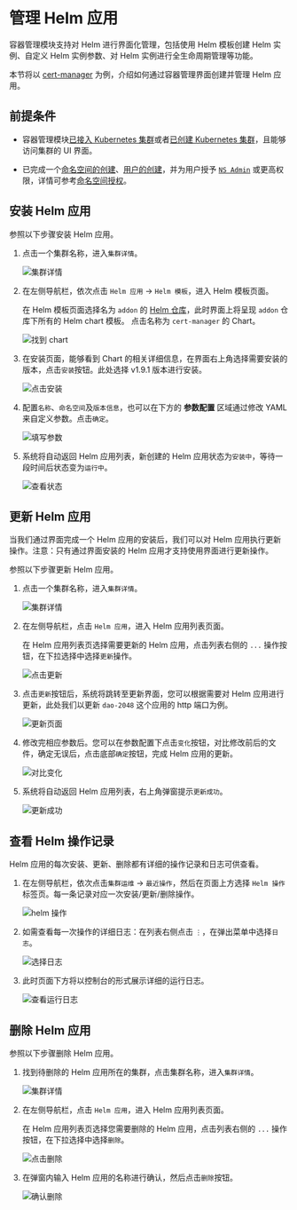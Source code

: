 # 管理 Helm 应用

容器管理模块支持对 Helm 进行界面化管理，包括使用 Helm 模板创建 Helm 实例、自定义 Helm 实例参数、对 Helm 实例进行全生命周期管理等功能。

本节将以 [cert-manager](https://cert-manager.io/docs/) 为例，介绍如何通过容器管理界面创建并管理 Helm 应用。

## 前提条件

- 容器管理模块[已接入 Kubernetes 集群](../Clusters/JoinACluster.md)或者[已创建 Kubernetes 集群](../Clusters/CreateCluster.md)，且能够访问集群的 UI 界面。

- 已完成一个[命名空间的创建](../Namespaces/createns.md)、[用户的创建](../../../ghippo/04UserGuide/01UserandAccess/user.md)，并为用户授予 [`NS Admin`](../Permissions/PermissionBrief.md#ns-admin) 或更高权限，详情可参考[命名空间授权](../Permissions/Cluster-NSAuth.md)。

## 安装 Helm 应用

参照以下步骤安装 Helm 应用。

1. 点击一个集群名称，进入`集群详情`。

    ![集群详情](../../images/crd01.png)

2. 在左侧导航栏，依次点击 `Helm 应用` -> `Helm 模板`，进入 Helm 模板页面。

    在 Helm 模板页面选择名为 `addon` 的 [Helm 仓库](helm-repo.md)，此时界面上将呈现 `addon` 仓库下所有的 Helm chart 模板。
    点击名称为 `cert-manager` 的 Chart。

    ![找到 chart](../../images/helm01.png)

3. 在安装页面，能够看到 Chart 的相关详细信息，在界面右上角选择需要安装的版本，点击`安装`按钮。此处选择 v1.9.1 版本进行安装。

    ![点击安装](../../images/helm02.png)

4. 配置`名称`、`命名空间`及`版本信息`，也可以在下方的 **参数配置** 区域通过修改 YAML 来自定义参数。点击`确定`。

    ![填写参数](../../images/helm03.png)

5. 系统将自动返回 Helm 应用列表，新创建的 Helm 应用状态为`安装中`，等待一段时间后状态变为`运行中`。

    ![查看状态](../../images/helm04.png)

## 更新 Helm 应用

当我们通过界面完成一个 Helm 应用的安装后，我们可以对 Helm 应用执行更新操作。注意：只有通过界面安装的 Helm 应用才支持使用界面进行更新操作。

参照以下步骤更新 Helm 应用。

1. 点击一个集群名称，进入`集群详情`。

    ![集群详情](../../images/crd01.png)

2. 在左侧导航栏，点击 `Helm 应用`，进入 Helm 应用列表页面。

    在 Helm 应用列表页选择需要更新的 Helm 应用，点击列表右侧的 `...` 操作按钮，在下拉选择中选择`更新`操作。

    ![点击更新](../../images/helm08.png)

3. 点击`更新`按钮后，系统将跳转至更新界面，您可以根据需要对 Helm 应用进行更新，此处我们以更新 `dao-2048` 这个应用的 http 端口为例。

    ![更新页面](../../images/helm09.png)

4. 修改完相应参数后。您可以在参数配置下点击`变化`按钮，对比修改前后的文件，确定无误后，点击底部`确定`按钮，完成 Helm 应用的更新。

    ![对比变化](../../images/helm10.png)

5. 系统将自动返回 Helm 应用列表，右上角弹窗提示`更新成功`。

    ![更新成功](../../images/helm11.png)

## 查看 Helm 操作记录

Helm 应用的每次安装、更新、删除都有详细的操作记录和日志可供查看。

1. 在左侧导航栏，依次点击`集群运维` -> `最近操作`，然后在页面上方选择 `Helm 操作`标签页。每一条记录对应一次安装/更新/删除操作。

    ![helm 操作](../../images/helm05.png)

2. 如需查看每一次操作的详细日志：在列表右侧点击 `⋮`，在弹出菜单中选择`日志`。

    ![选择日志](../../images/helm06.png)

3. 此时页面下方将以控制台的形式展示详细的运行日志。

    ![查看运行日志](../../images/helm07.png)

## 删除 Helm 应用

参照以下步骤删除 Helm 应用。

1. 找到待删除的 Helm 应用所在的集群，点击集群名称，进入`集群详情`。

    ![集群详情](../../images/crd01.png)

2. 在左侧导航栏，点击 `Helm 应用`，进入 Helm 应用列表页面。

    在 Helm 应用列表页选择您需要删除的 Helm 应用，点击列表右侧的 `...` 操作按钮，在下拉选择中选择`删除`。

    ![点击删除](../../images/helm12.png)

3. 在弹窗内输入 Helm 应用的名称进行确认，然后点击`删除`按钮。

    ![确认删除](../../images/helm13.png)
